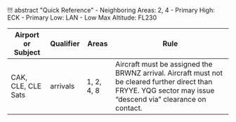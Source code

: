 !!! abstract "Quick Reference"
    - Neighboring Areas: 2, 4
    - Primary High: ECK
    - Primary Low: LAN
    - Low Max Altitude: FL230



| Airport or Subject | Qualifier      | Areas            |     Rule      |
| ------------------ | -------------- | ---------------- | ------------- |
| CAK, CLE, CLE Sats | arrivals | 1, 2, 4, 8 | Aircraft must be assigned the BRWNZ arrival. Aircraft must not be cleared further direct than FRYYE. YQG sector may issue “descend via” clearance on contact. |
